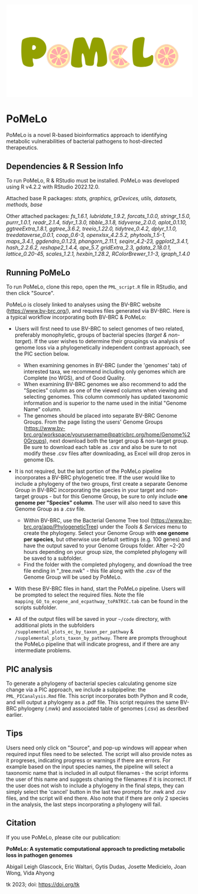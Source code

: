 ![](pomelo_logo2.png)

# PoMeLo

PoMeLo is a novel R-based bioinformatics approach to identifying metabolic vulnerabilities of bacterial pathogens to host-directed therapeutics.

## Dependencies & R Session Info

To run PoMeLo, R & RStudio must be installed. PoMeLo was developed using R v4.2.2 with RStudio 2022.12.0.

Attached base R packages:	_stats, graphics, grDevices, utils, datasets, methods, base_

Other attached packages:
	_fs_1.6.1, lubridate_1.9.2, forcats_1.0.0, stringr_1.5.0, purrr_1.0.1, readr_2.1.4, tidyr_1.3.0, tibble_3.1.8, tidyverse_2.0.0, aplot_0.1.10, ggtreeExtra_1.8.1, ggtree_3.6.2, treeio_1.22.0, tidytree_0.4.2, dplyr_1.1.0, treedataverse_0.0.1, coop_0.6-3, openxlsx_4.2.5.2, phytools_1.5-1, maps_3.4.1, ggdendro_0.1.23, phangorn_2.11.1, seqinr_4.2-23, ggplot2_3.4.1, hash_2.2.6.2, reshape2_1.4.4, ape_5.7, gridExtra_2.3, gdata_2.18.0.1, lattice_0.20-45, scales_1.2.1, hexbin_1.28.2, RColorBrewer_1.1-3, igraph_1.4.0_

## Running PoMeLo

To run PoMeLo, clone this repo, open the ```PML_script.R``` file in RStudio, and then click "Source".

PoMeLo is closely linked to analyses using the BV-BRC website (https://www.bv-brc.org/), and requires files generated via BV-BRC. Here is a typical workflow incorporating both BV-BRC & PoMeLo:

* Users will first need to use BV-BRC to select genomes of two related, preferably monophyletic, groups of bacterial species (_target & non-target_). If the user wishes to determine their groupings via analysis of genome loss via a phylogenetically independent contrast approach, see the PIC section below.
    + When examining genomes in BV-BRC (under the 'genomes' tab) of interested taxa, we recommend including only genomes which are Complete (no WGS), and of Good Quality.
    + When examining BV-BRC genomes we also recommend to add the "Species" column as one of the viewed columns when viewing and selecting genomes. This column commonly has updated taxonomic information and is superior to the name used in the initial "Genome Name" column.
    + The genomes should be placed into separate BV-BRC Genome Groups. From the page listing the users' Genome Groups (https://www.bv-brc.org/workspace/yourusername@patricbrc.org/home/Genome%20Groups), next download both the target group & non-target group. Be sure to download each table as .csv and also be sure to not modify these .csv files after downloading, as Excel will drop zeros in genome IDs.

* It is not required, but the last portion of the PoMeLo pipeline incorporates a BV-BRC phylogenetic tree. If the user would like to include a phylogeny of the two groups, first create a separate Genome Group in BV-BRC incorporating the species in your target and non-target groups - but for this Genome Group, be sure to only include **one genome per "Species" column**. The user will also need to save this Genome Group as a .csv file.
    + Within BV-BRC, use the Bacterial Genome Tree tool (https://www.bv-brc.org/app/PhylogeneticTree) under the _Tools & Services_ menu to create the phylogeny. Select your Genome Group with **one genome per species**, but otherwise use default settings (e.g. 100 genes) and have the output saved to your Genome Groups folder. After ~2-20 hours depending on your group size, the completed phylogeny will be saved to a subfolder.
    + Find the folder with the completed phylogeny, and download the tree file ending in "_tree.nwk" - this file along with the .csv of the Genome Group will be used by PoMeLo.

* With these BV-BRC files in hand, start the PoMeLo pipeline. Users will be prompted to select the required files. Note the file ```mapping_GO_to_ecgene_and_ecpathway_toPATRIC.tab``` can be found in the scripts subfolder.

* All of the output files will be saved in your ```~/code``` directory, with additional plots in the subfolders ```/supplemental_plots_ec_by_taxon_per_pathway``` & ```/supplemental_plots_taxon_by_pathway```. There are prompts throughout the PoMeLo pipeline that will indicate progress, and if there are any intermediate problems.

## PIC analysis

To generate a phylogeny of bacterial species calculating genome size change via a PIC approach, we include a subpipeline: the ```PML_PICanalysis.Rmd``` file. This script incorporates both Python and R code, and will output a phylogeny as a .pdf file.  This script requires the same BV-BRC phylogeny (.nwk) and associated table of genomes (.csv) as desribed earlier.

## Tips

Users need only click on "Source", and pop-up windows will appear when required input files need to be selected. The script will also provide notes as it progreses, indicating progress or warnings if there are errors. For example based on the input species names, the pipeline will select a taxonomic name that is included in all output filenames - the script informs the user of this name and suggests chaning the filenames if it is incorrect. If the user does not wish to include a phylogeny in the final steps, they can simply select the 'cancel' button in the last two prompts for .nwk and .csv files, and the script will end there. Also note that if there are only 2 species in the analysis, the last steps incorporating a phylogeny will fail.

## Citation
If you use PoMeLo, please cite our publication:

**PoMeLo: A systematic computational approach to predicting metabolic loss in pathogen genomes**

Abigail Leigh Glascock, Eric Waltari, Gytis Dudas, Josette Medicielo, Joan Wong, Vida Ahyong

tk 2023; doi: https://doi.org/tk

